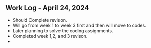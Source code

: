 ## Work Log - April 24, 2024

- Should Complete revison.
- Will go from week 1 to week 3 first and then will move to codes.
- Later planning to solve the coding assignments.
- Completed week 1,2, and 3 revison.
- 